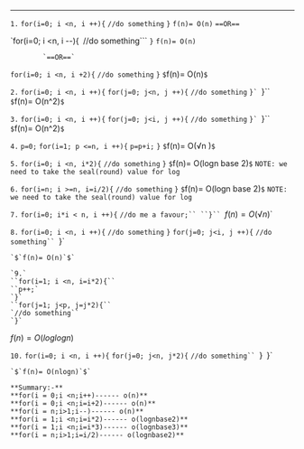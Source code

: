 ---
`1.`
``for(i=0; i <n, i ++){``
		``//do something``
   ``}``
``f(n)= O(n)``
			`==OR==`

   `for(i=0; i <n, i --){```
		```//do something```
   ``}``
``f(n)= O(n)``

			`==OR==`
				
``for(i=0; i <n, i +2){``
		``//do something``
   ``}``
`$`f(n)= O(n)`$`

`2.`
``for(i=0; i <n, i ++){``
		``for(j=0; j<n, j ++){``
		``//do something``
		``}`
   ``}``
`$`f(n)= O(n^2)`$`

`3.`
``for(i=0; i <n, i ++){``
		``for(j=0; j<i, j ++){``
		``//do something``
		``}`
   ``}``
`$`f(n)= O(n^2)`$`

`4.`
``p=0;``
``for(i=1; p <=n, i ++){``
		``p=p+i;``
   ``}``
`$`f(n)= O(√n )`$`

`5.`
``for(i=0; i <n, i*2){``
		``//do something``
   ``}``
`$`f(n)= O(logn base 2)`$`
`NOTE: we need to take the seal(round) value for log` 

`6.`
``for(i=n; i >=n, i=i/2){``
		``//do something``
   ``}``
`$`f(n)= O(logn base 2)`$`
`NOTE: we need to take the seal(round) value for log` 

`7.`
``for(i=0; i*i < n, i ++){``
		`//do me a favour;``
   ``}``
`$`f(n)= O(√n )`$`

`8.`
``for(i=0; i <n, i ++){``
``//do something``
`}`
``for(j=0; j<i, j ++){``
`//do something``
`}`
   ```
`$`f(n)= O(n)`$`

`9.`
``for(i=1; i <n, i=i*2){``
``p++;`
`}`
``for(j=1; j<p, j=j*2){``
`//do something``
`}`
   ```
$f(n)= O(loglogn)$

`10.`
``for(i=0; i <n, i ++){``
``for(j=0; j<n, j*2){``
`//do something``
`}`
`}`
   ```
`$`f(n)= O(nlogn)`$`

**Summary:-**
**for(i = 0;i <n;i++)------ o(n)**
**for(i = 0;i <n;i=i+2)------ o(n)**
**for(i = n;i>1;i--)------ o(n)**
**for(i = 1;i <n;i=i*2)------ o(lognbase2)**
**for(i = 1;i <n;i=i*3)------ o(lognbase3)**
**for(i = n;i>1;i=i/2)------ o(lognbase2)**

















